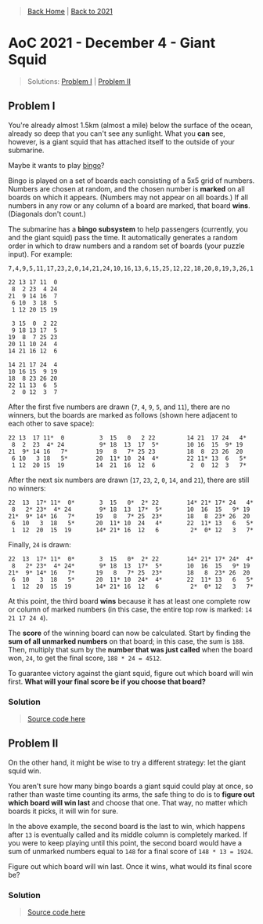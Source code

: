 > [Back Home](/)   &#124;   [Back to 2021](/2021/)

# AoC 2021 - December 4 - Giant Squid

> Solutions: [Problem I](#solution)   &#124;   [Problem II](#solution-1)

## Problem I

You're already almost 1.5km (almost a mile) below the surface of the ocean, already so deep that you can't see any sunlight. What you **can** see, however, is a giant squid that has attached itself to the outside of your submarine.

Maybe it wants to play [bingo](https://en.wikipedia.org/wiki/Bingo_(American_version))?

Bingo is played on a set of boards each consisting of a 5x5 grid of numbers. Numbers are chosen at random, and the chosen number is **marked** on all boards on which it appears. (Numbers may not appear on all boards.) If all numbers in any row or any column of a board are marked, that board **wins**. (Diagonals don't count.)

The submarine has a **bingo subsystem** to help passengers (currently, you and the giant squid) pass the time. It automatically generates a random order in which to draw numbers and a random set of boards (your puzzle input). For example:

	7,4,9,5,11,17,23,2,0,14,21,24,10,16,13,6,15,25,12,22,18,20,8,19,3,26,1

	22 13 17 11  0
	 8  2 23  4 24
	21  9 14 16  7
	 6 10  3 18  5
	 1 12 20 15 19

	 3 15  0  2 22
	 9 18 13 17  5
	19  8  7 25 23
	20 11 10 24  4
	14 21 16 12  6

	14 21 17 24  4
	10 16 15  9 19
	18  8 23 26 20
	22 11 13  6  5
	 2  0 12  3  7

After the first five numbers are drawn (`7`, `4`, `9`, `5`, and `11`), there are no winners, but the boards are marked as follows (shown here adjacent to each other to save space):

	22 13  17 11*  0          3  15   0   2 22         14 21  17 24   4*
	 8  2  23  4* 24          9* 18  13  17  5*        10 16  15  9* 19
	21  9* 14 16   7*        19   8   7* 25 23         18  8  23 26  20
	 6 10   3 18   5*        20  11* 10  24  4*        22 11* 13  6   5*
	 1 12  20 15  19         14  21  16  12  6          2  0  12  3   7*

After the next six numbers are drawn (`17`, `23`, `2`, `0`, `14`, and `21`), there are still no winners:

	22  13  17* 11*  0*       3  15   0*  2* 22        14* 21* 17* 24   4*
	 8   2* 23*  4* 24        9* 18  13  17*  5*       10  16  15   9* 19
	21*  9* 14* 16   7*      19   8   7* 25  23*       18   8  23* 26  20
	 6  10   3  18   5*      20  11* 10  24   4*       22  11* 13   6   5*
	 1  12  20  15  19       14* 21* 16  12   6         2*  0* 12   3   7*

Finally, `24` is drawn:

	22  13  17* 11*  0*       3  15   0*  2* 22        14* 21* 17* 24*  4*
	 8   2* 23*  4* 24*       9* 18  13  17*  5*       10  16  15   9* 19
	21*  9* 14* 16   7*      19   8   7* 25  23*       18   8  23* 26  20
	 6  10   3  18   5*      20  11* 10  24*  4*       22  11* 13   6   5*
	 1  12  20  15  19       14* 21* 16  12   6         2*  0* 12   3   7*

At this point, the third board **wins** because it has at least one complete row or column of marked numbers (in this case, the entire top row is marked: `14 21 17 24 4`).

The **score** of the winning board can now be calculated. Start by finding the **sum of all unmarked numbers** on that board; in this case, the sum is `188`. Then, multiply that sum by the **number that was just called** when the board won, `24`, to get the final score, `188 * 24 = 4512`.

To guarantee victory against the giant squid, figure out which board will win first. **What will your final score be if you choose that board?**

### Solution

> [Source code here](https://github.com/kevinrpb/AoC/blob/main/solutions/y2021/d03/p1.py)


## Problem II

On the other hand, it might be wise to try a different strategy: let the giant squid win.

You aren't sure how many bingo boards a giant squid could play at once, so rather than waste time counting its arms, the safe thing to do is to **figure out which board will win last** and choose that one. That way, no matter which boards it picks, it will win for sure.

In the above example, the second board is the last to win, which happens after `13` is eventually called and its middle column is completely marked. If you were to keep playing until this point, the second board would have a sum of unmarked numbers equal to `148` for a final score of `148 * 13 = 1924`.

Figure out which board will win last. Once it wins, what would its final score be?

### Solution

> [Source code here](https://github.com/kevinrpb/AoC/blob/main/solutions/y2021/d03/p2.py)
